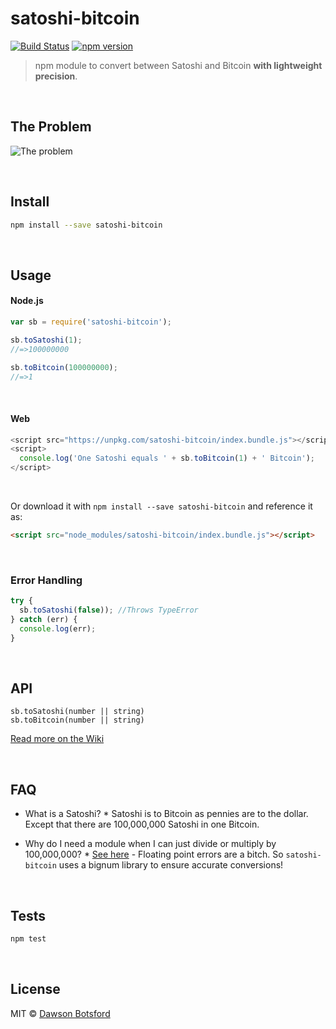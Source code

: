 # satoshi-bitcoin

[![Build Status](https://travis-ci.org/dawsbot/satoshi-bitcoin.svg?branch=master)](https://travis-ci.org/dawsbot/satoshi-bitcoin)
[![npm version](https://badge.fury.io/js/satoshi-bitcoin.svg)](http://badge.fury.io/js/satoshi-bitcoin)

> npm module to convert between Satoshi and Bitcoin <b>with lightweight precision</b>.

<br>

## The Problem

![The problem](http://i.imgur.com/H1Ck3bF.png)

<br>

## Install

```bash
npm install --save satoshi-bitcoin
```

<br>

## Usage

#### Node.js

```js
var sb = require('satoshi-bitcoin');

sb.toSatoshi(1);
//=>100000000

sb.toBitcoin(100000000);
//=>1
```

<br>

#### Web

```js
<script src="https://unpkg.com/satoshi-bitcoin/index.bundle.js"></script>
<script>
  console.log('One Satoshi equals ' + sb.toBitcoin(1) + ' Bitcoin');
</script>
```

<br>

Or download it with `npm install --save satoshi-bitcoin` and reference it as:

```html
<script src="node_modules/satoshi-bitcoin/index.bundle.js"></script>
```

<br>

### Error Handling

```javascript
try {
  sb.toSatoshi(false)); //Throws TypeError
} catch (err) {
  console.log(err);
}
```

<br>

## API

`sb.toSatoshi(number || string)`  
`sb.toBitcoin(number || string)`

[Read more on the Wiki](https://github.com/dawsonbotsford/satoshi-bitcoin/blob/master/wiki/index.md)

<br>

## FAQ

- What is a Satoshi? \* Satoshi is to Bitcoin as pennies are to the dollar. Except that there are 100,000,000 Satoshi in one Bitcoin.

* Why do I need a module when I can just divide or multiply by 100,000,000? \* [See here](http://repl.it/zlF/4) - Floating point errors are a bitch. So `satoshi-bitcoin` uses a bignum library to ensure accurate conversions!

<br>

## Tests

```bash
npm test
```

<br>

## License

MIT © [Dawson Botsford](https://dawsbot.com)
